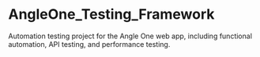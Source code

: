 # AngleOne_Testing_Framework
Automation testing project for the Angle One web app, including functional automation, API testing, and performance testing.

